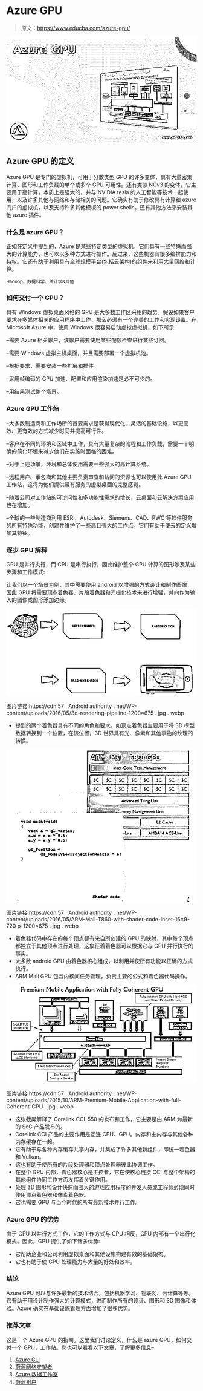 # Azure GPU

> 原文：<https://www.educba.com/azure-gpu/>

![Azure GPU](img/e218a8584d2f50596429057d80313318.png)



## Azure GPU 的定义

Azure GPU 是专门的虚拟机，可用于分数类型 GPU 的许多变体，具有大量密集计算、图形和工作负载的单个或多个 GPU 可用性。还有类似 NCv3 的变体，它主要用于高计算，本质上是强大的，并与 NVIDIA tesla 的人工智能等技术一起使用，以及许多其他与网络和存储相关的问题。它确实有助于修改具有计算和 azure 门户的虚拟机，以及支持许多其他模板的 power shells。还有其他方法来安装其他 azure 插件。

### 什么是 azure GPU？

正如在定义中提到的，Azure 是某些特定类型的虚拟机，它们具有一些特殊而强大的计算能力，也可以以多种方式进行操作。反过来，这些机器有很多编排能力和特权。它还有助于利用具有全球规模平台(包括云架构)的组件来利用大量网络和计算。

<small>Hadoop、数据科学、统计学&其他</small>

### 如何交付一个 GPU？

具有 Windows 虚拟桌面风格的 GPU 是大多数工作区采用的趋势。假设如果客户要求在多媒体相关的应用程序中工作，那么必须有一个完美的工作和实现设置。在 Microsoft Azure 中，使用 Windows 很容易启动虚拟虚拟机，如下所示:

–需要 Azure 相关帐户，该帐户需要使用某些配额检查进行某些订阅。

–需要 Windows 虚拟主机桌面，并且需要部署一个虚拟机池。

–根据要求，需要安装一些扩展和插件。

–采用帧编码的 GPU 加速、配置和应用渲染加速是必不可少的。

–用结果测试整个场景。

### Azure GPU 工作站

–大多数制造商和工作场所的首要需求是获得现代化、灵活的基础设施，以更高效、更有效的方式减少时间并提高可行性。

–客户在不同的环境和区域中工作，具有大量复杂的流程和工作负载，需要一个明确的简化环境来减少他们在实施时面临的困难。

–对于上述场景，环境和总体使用需要一些强大的高计算系统。

–远程用户、承包商和其他主要负责审查和访问的资源也可以使用此 Azure GPU 工作站，这将为他们提供带有服务的虚拟桌面的完整感觉。

–随着公司对工作站的可访问性和多功能性需求的增长，云桌面和云解决方案应用也在增加。

–全球的一些制造商利用 ESRI、Autodesk、Siemens、CAD、PWC 等软件服务的所有特殊功能，创建并维护了一些高且强大的工作点。它们有助于使云的定义增加其特征。

### 逐步 GPU 解释

GPU 是并行执行，而 CPU 是串行执行，因此维护整个 GPU 计算的图形涉及某些步骤和工作模式:

让我们以一个场景为例，其中需要使用 android 以增强的方式设计和制作图像，因此 GPU 将需要顶点着色器、片段着色器和光栅化技术来进行增强，并向作为输入的图像或图形添加边缘。

![5](img/6a33d58c7bc0191fdad424b29e3b2f27.png)



图片链接:https://cdn 57 . Android authority . net/WP-content/uploads/2016/05/3d-rendering-pipeline-1200×675 . jpg . webp

*   提到的两个着色器具有不同的角色和要求，如顶点着色器主要用于将 3D 模型数据转换到一个位置，在该位置，3D 世界具有光、像素和其他事物的纹理的转换。

![6](img/5e4bb7f2eec407b06571fa38c763d455.png)



图片链接:https://cdn 57 . Android authority . net/WP-content/uploads/2016/05/ARM-Mali-T860-with-shader-code-inset-16×9-720 p-1200×675 . jpg . webp

*   着色器代码中存在的每个顶点都有来自所创建的 GPU 的映射，其中每个顶点都独立于其他顶点进行处理，这象征着着色器可以根据它与 GPU 并行执行的事实。
*   大多数 android GPU 由着色器核心组成，以利用并使所有功能以正确的方式执行。
*   ARM Mali GPU 包含内核间任务管理，负责主要的公式和着色器代码操作。

![7](img/f6ae99d063927edcc1bd273456eecaf6.png)



图片链接:https://cdn 57 . Android authority . net/WP-content/uploads/2015/10/ARM-Premium-Mobile-Application-with-full-Coherent-GPU . jpg . webp

*   这张截屏解释了 Corelink CCI-550 的发布和工作，它主要是由 ARM 为最新的 SoC 产品发布的。
*   Corelink CCI 产品的主要作用是互连 CPU、GPU。内存和主内存与其他各种内存缓存在一起。
*   它有助于与各种内存缓存共享内存，并集成了许多其他新组件，即统一着色器和 Vulkan。
*   这也有助于使所有的片段处理器和顶点处理器彼此协调工作。
*   在整个 GPU 内部，着色器核心是主控者，它在使核心链接 CCI 与整个架构的其他组件协同工作方面发挥着关键作用。
*   处理 3D 图形和设计快速而强大的游戏应用程序的开发人员或工程师必须同时使用顶点着色器和像素着色器。
*   它也需要 GPU 与当今时代的所有最新技术并行工作。

### Azure GPU 的优势

由于 GPU 以并行方式工作，它的工作方式与 CPU 相反，CPU 内部有一个串行化模式。因此，GPU 提供了如下诸多优势:

*   它帮助企业和公司利用虚拟桌面和其他设施构建有效的基础架构。
*   它也有助于使 GPU 处理能力与大量的好处和效率。

### 结论

Azure GPU 可以与许多最新的技术结合，包括机器学习、物联网、云计算等等。它有助于用设计制作强大的计算模式，进而制作所有的设计、图形和 3D 图像和体验。Azure 确实在基础设施管理方面增加了很多优势。

### 推荐文章

这是一个 Azure GPU 的指南。这里我们讨论定义，什么是 azure GPU，如何交付一个 GPU，工作站。您也可以看看以下文章，了解更多信息–

1.  [Azure CLI](https://www.educba.com/azure-cli/)
2.  [蔚蓝网络守望者](https://www.educba.com/azure-network-watcher/)
3.  [Azure 数据工作室](https://www.educba.com/azure-data-studio/)
4.  [蔚蓝租户](https://www.educba.com/azure-tenant/)





